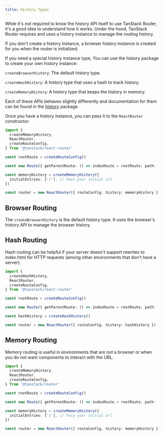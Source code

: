```yaml
---
title: History Types
---
```


While it's not required to know the history API itself to use TanStack Router, it's a good idea to understand how it works. Under the hood, TanStack Router requires and uses a history instance to manage the routing history.

If you don't create a history instance, a browser history instance is created for you when the router is initialized.

If you need a special history instance type, You can use the history package to create your own history instance:

`createBrowserHistory`: The default history type.

`createHashHistory`: A history type that uses a hash to track history.

`createMemoryHistory`: A history type that keeps the history in memory.

Each of these APIs behaves slightly differently and documentation for them can be found in the [history](https://github.com/remix-run/history) package.

Once you have a history instance, you can pass it to the `ReactRouter` constructor:

```ts
import {
  createMemoryHistory,
  ReactRouter,
  createRouteConfig,
} from '@tanstack/react-router'

const rootRoute = createRouteConfig()

const new Route({ getParentRoute: () => indexRoute = rootRoute, path: '/' })

const memoryHistory = createMemoryHistory({
  initialEntries: ['/'], // Pass your initial url
})

const router = new ReactRouter({ routeConfig, history: memoryHistory })
```

## Browser Routing

The `createBrowserHistory` is the default history type. It uses the browser's history API to manage the browser history.

## Hash Routing

Hash routing can be helpful if your server doesn't support rewrites to index.html for HTTP requests (among other environments that don't have a server).

```ts
import {
  createHashHistory,
  ReactRouter,
  createRouteConfig,
} from '@tanstack/react-router'

const rootRoute = createRouteConfig()

const new Route({ getParentRoute: () => indexRoute = rootRoute, path: '/' })

const hashHistory = createHashHistory()

const router = new ReactRouter({ routeConfig, history: hashHistory })
```

## Memory Routing

Memory routing is useful in environments that are not a browser or when you do not want components to interact with the URL.

```ts
import {
  createMemoryHistory,
  ReactRouter,
  createRouteConfig,
} from '@tanstack/router'

const rootRoute = createRouteConfig()

const new Route({ getParentRoute: () => indexRoute = rootRoute, path: '/' })

const memoryHistory = createMemoryHistory({
  initialEntries: ['/'], // Pass your initial url
})

const router = new ReactRouter({ routeConfig, history: memoryHistory })
```
